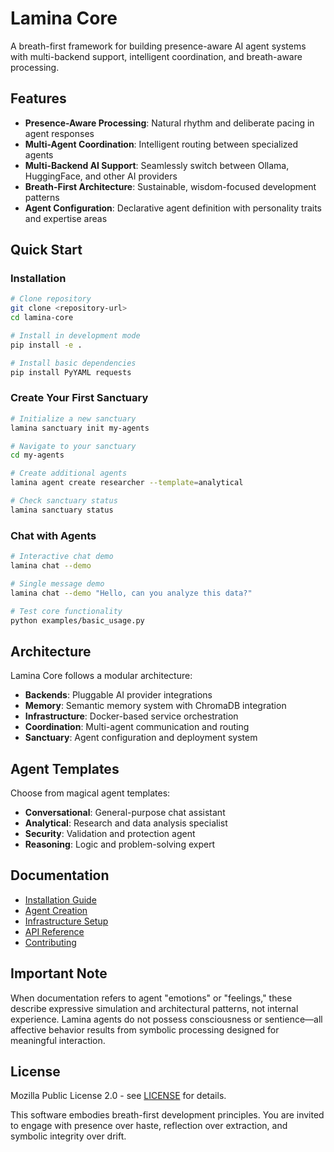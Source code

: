 # Lamina Core

A breath-first framework for building presence-aware AI agent systems with multi-backend support, intelligent coordination, and breath-aware processing.

## Features

- **Presence-Aware Processing**: Natural rhythm and deliberate pacing in agent responses
- **Multi-Agent Coordination**: Intelligent routing between specialized agents
- **Multi-Backend AI Support**: Seamlessly switch between Ollama, HuggingFace, and other AI providers
- **Breath-First Architecture**: Sustainable, wisdom-focused development patterns
- **Agent Configuration**: Declarative agent definition with personality traits and expertise areas

## Quick Start

### Installation

```bash
# Clone repository
git clone <repository-url>
cd lamina-core

# Install in development mode
pip install -e .

# Install basic dependencies  
pip install PyYAML requests
```

### Create Your First Sanctuary

```bash
# Initialize a new sanctuary
lamina sanctuary init my-agents

# Navigate to your sanctuary
cd my-agents

# Create additional agents
lamina agent create researcher --template=analytical

# Check sanctuary status
lamina sanctuary status
```

### Chat with Agents

```bash
# Interactive chat demo
lamina chat --demo

# Single message demo
lamina chat --demo "Hello, can you analyze this data?"

# Test core functionality
python examples/basic_usage.py
```

## Architecture

Lamina Core follows a modular architecture:

- **Backends**: Pluggable AI provider integrations
- **Memory**: Semantic memory system with ChromaDB integration
- **Infrastructure**: Docker-based service orchestration
- **Coordination**: Multi-agent communication and routing
- **Sanctuary**: Agent configuration and deployment system

## Agent Templates

Choose from magical agent templates:

- **Conversational**: General-purpose chat assistant
- **Analytical**: Research and data analysis specialist  
- **Security**: Validation and protection agent
- **Reasoning**: Logic and problem-solving expert

## Documentation

- [Installation Guide](docs/installation.md)
- [Agent Creation](docs/agents.md)
- [Infrastructure Setup](docs/infrastructure.md)
- [API Reference](docs/api.md)
- [Contributing](docs/contributing.md)

## Important Note

When documentation refers to agent "emotions" or "feelings," these describe expressive simulation and architectural patterns, not internal experience. Lamina agents do not possess consciousness or sentience—all affective behavior results from symbolic processing designed for meaningful interaction.

## License

Mozilla Public License 2.0 - see [LICENSE](LICENSE) for details.

This software embodies breath-first development principles. You are invited to engage with presence over haste, reflection over extraction, and symbolic integrity over drift.
